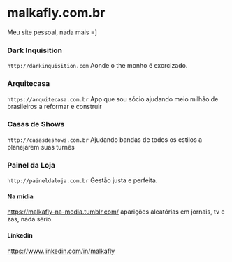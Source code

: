 # malkafly.com.br
Meu site pessoal, nada mais =]

### Dark Inquisition
`http://darkinquisition.com`
Aonde o the monho é exorcizado.

### Arquitecasa
`https://arquitecasa.com.br`
App que sou sócio ajudando meio milhão de brasileiros a reformar e construir

### Casas de Shows
`http://casasdeshows.com.br`
Ajudando bandas de todos os estilos a planejarem suas turnês

### Painel da Loja
`http://paineldaloja.com.br`
Gestão justa e perfeita.


#### Na mídia
https://malkafly-na-media.tumblr.com/ aparições aleatórias em jornais, tv e zas, nada sério.

#### Linkedin
https://www.linkedin.com/in/malkafly

